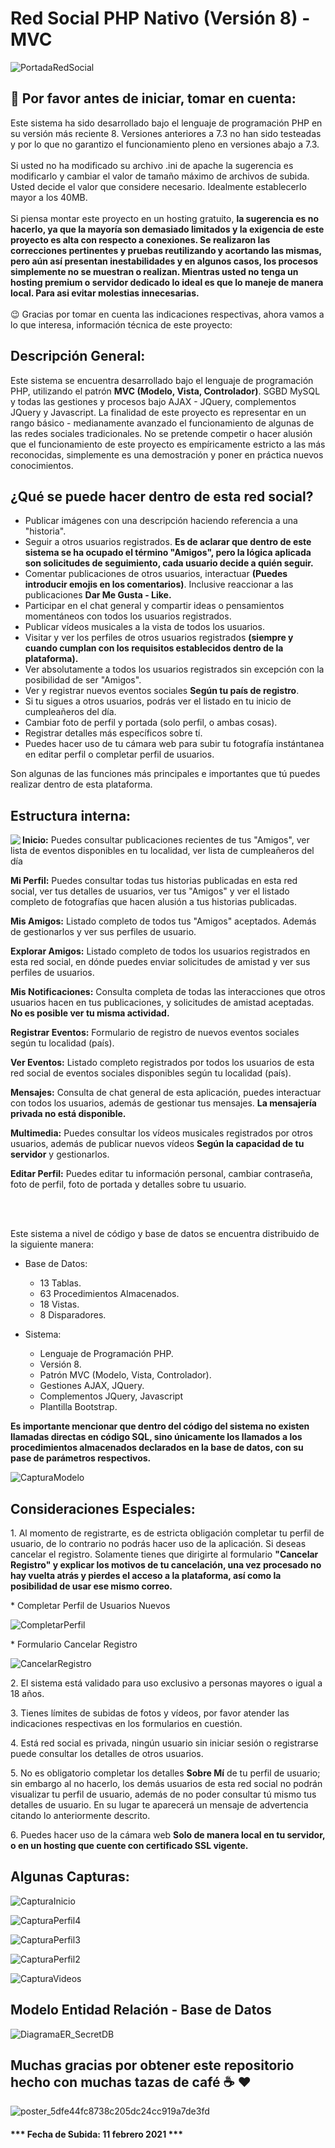 # Red Social PHP Nativo (Versión 8) - MVC
![PortadaRedSocial](https://user-images.githubusercontent.com/44457989/107601909-9c61ac00-6bed-11eb-849a-b061955f0089.png)
<h2>🛑 Por favor antes de iniciar, tomar en cuenta:</h2>
<p>Este sistema ha sido desarrollado bajo el lenguaje de programación PHP en su versión más reciente 8. Versiones anteriores a 7.3 no han sido testeadas y por lo que no garantizo el funcionamiento pleno en versiones abajo a 7.3.<br><br>Si usted no ha modificado su archivo .ini de apache la sugerencia es modificarlo y cambiar el valor de tamaño máximo de archivos de subida. Usted decide el valor que considere necesario. Idealmente establecerlo mayor a los 40MB.<br><br>Si piensa montar este proyecto en un hosting gratuito, <b>la sugerencia es no hacerlo, ya que la mayoría son demasiado limitados y la exigencia de este proyecto es alta con respecto a conexiones. Se realizaron las correcciones pertinentes y pruebas reutilizando y acortando las mismas, pero aún así presentan inestabilidades y en algunos casos, los procesos simplemente no se muestran o realizan. Mientras usted no tenga un hosting premium o servidor dedicado lo ideal es que lo maneje de manera local. Para asi evitar molestias innecesarias.</b><br><br>😉 Gracias por tomar en cuenta las indicaciones respectivas, ahora vamos a lo que interesa, información técnica de este proyecto:</p>
<h2>Descripción General:</h2>
<p>Este sistema se encuentra desarrollado bajo el lenguaje de programación PHP, utilizando el patrón <b>MVC (Modelo, Vista, Controlador)</b>. SGBD MySQL y todas las gestiones y procesos bajo AJAX - JQuery, complementos JQuery y Javascript. La finalidad de este proyecto es representar en un rango básico - medianamente avanzado el funcionamiento de algunas de las redes sociales tradicionales. No se pretende competir o hacer alusión que el funcionamiento de este proyecto es empíricamente estricto a las más reconocidas, simplemente es una demostración y poner en práctica nuevos conocimientos.</p>
<h2>¿Qué se puede hacer dentro de esta red social?</h2>
<p><ul>
  <li>Publicar imágenes con una descripción haciendo referencia a una "historia".</li>
  <li>Seguir a otros usuarios registrados. <b>Es de aclarar que dentro de este sistema se ha ocupado el término "Amigos", pero la lógica aplicada son solicitudes de seguimiento, cada usuario decide a quién seguir.</b></li>
  <li>Comentar publicaciones de otros usuarios, interactuar <b>(Puedes introducir emojis en los comentarios)</b>. Inclusive reaccionar a las publicaciones <b>Dar Me Gusta - Like.</b></li>
  <li>Participar en el chat general y compartir ideas o pensamientos momentáneos con todos los usuarios registrados.</li>
  <li>Publicar vídeos musicales a la vista de todos los usuarios.</li>
  <li>Visitar y ver los perfiles de otros usuarios registrados <b>(siempre y cuando cumplan con los requisitos establecidos dentro de la plataforma).</b></li>
  <li>Ver absolutamente a todos los usuarios registrados sin excepción con la posibilidad de ser "Amigos".</li>
  <li>Ver y registrar nuevos eventos sociales <b>Según tu país de registro</b>.</li>
  <li>Si tu sigues a otros usuarios, podrás ver el listado en tu inicio de cumpleañeros del día.</li>
  <li>Cambiar foto de perfil y portada (solo perfil, o ambas cosas).</li>
  <li>Registrar detalles más específicos sobre tí.</li>
  <li>Puedes hacer uso de tu cámara web para subir tu fotografía instántanea en editar perfil o completar perfil de usuarios.</li>
</ul>Son algunas de las funciones más principales e importantes que tú puedes realizar dentro de esta plataforma.</p>

<h2>Estructura interna:</h2>
<img src="https://user-images.githubusercontent.com/44457989/107603446-5f4be880-6bf2-11eb-806e-20975986eaf4.PNG" align="left">
<p align="left"><b>Inicio:</b> Puedes consultar publicaciones recientes de tus "Amigos", ver lista de eventos disponibles en tu localidad, ver lista de cumpleañeros del día</p>
<p align="left"><b>Mi Perfil:</b> Puedes consultar todas tus historias publicadas en esta red social, ver tus detalles de usuarios, ver tus "Amigos" y ver el listado completo de fotografías que hacen alusión a tus historias publicadas.</p>
<p align="left"><b>Mis Amigos:</b> Listado completo de todos tus "Amigos" aceptados. Además de gestionarlos y ver sus perfiles de usuario.</p>
<p align="left"><b>Explorar Amigos:</b> Listado completo de todos los usuarios registrados en esta red social, en dónde puedes enviar solicitudes de amistad y ver sus perfiles de usuarios.</p>
<p align="left"><b>Mis Notificaciones:</b> Consulta completa de todas las interacciones que otros usuarios hacen en tus publicaciones, y solicitudes de amistad aceptadas. <b>No es posible ver tu misma actividad.</b></p>
<p align="left"><b>Registrar Eventos:</b> Formulario de registro de nuevos eventos sociales según tu localidad (país).</p>
<p align="left"><b>Ver Eventos:</b> Listado completo registrados por todos los usuarios de esta red social de eventos sociales disponibles según tu localidad (país).</p>
<p align="left"><b>Mensajes:</b> Consulta de chat general de esta aplicación, puedes interactuar con todos los usuarios, además de gestionar tus mensajes. <b>La mensajería privada no está disponible.</b></p>
<p align="left"><b>Multimedia:</b> Puedes consultar los vídeos musicales registrados por otros usuarios, además de publicar nuevos vídeos <b>Según la capacidad de tu servidor</b> y gestionarlos.</p>
<p align="left"><b>Editar Perfil:</b> Puedes editar tu información personal, cambiar contraseña, foto de perfil, foto de portada y detalles sobre tu usuario.</p>
<br><br><p>Este sistema a nivel de código y base de datos se encuentra distribuido de la siguiente manera:<ul><li>Base de Datos:</li><ul><li>13 Tablas.</li><li>63 Procedimientos Almacenados.</li><li>18 Vistas.</li><li>8 Disparadores.</li></ul></ul><ul><li>Sistema:</li><ul><li>Lenguaje de Programación PHP.</li><li>Versión 8.</li><li>Patrón MVC (Modelo, Vista, Controlador).</li><li>Gestiones AJAX, JQuery.</li><li>Complementos JQuery, Javascript</li><li>Plantilla Bootstrap.</li></ul></ul></p>
<p><b>Es importante mencionar que dentro del código del sistema no existen llamadas directas en código SQL, sino únicamente los llamados a los procedimientos almacenados declarados en la base de datos, con su pase de parámetros respectivos.</b></p>

![CapturaModelo](https://user-images.githubusercontent.com/44457989/107604778-bf448e00-6bf6-11eb-992e-a9ace832ab0b.PNG)

<h2>Consideraciones Especiales:</h2>
<p>1. Al momento de registrarte, es de estricta obligación completar tu perfil de usuario, de lo contrario no podrás hacer uso de la aplicación. Si deseas cancelar el registro. Solamente tienes que dirigirte al formulario  <b>"Cancelar Registro" y explicar los motivos de tu cancelación, una vez procesado no hay vuelta atrás y pierdes el acceso a la plataforma, así como la posibilidad de usar ese mismo correo.</b></p>
<p>* Completar Perfil de Usuarios Nuevos</p>



![CompletarPerfil](https://user-images.githubusercontent.com/44457989/107605055-a12b5d80-6bf7-11eb-8a89-98df7d831a88.png)



<p>* Formulario Cancelar Registro</p>


![CancelarRegistro](https://user-images.githubusercontent.com/44457989/107605140-ed769d80-6bf7-11eb-979a-62b9c3a092b0.png)


<p>2. El sistema está validado para uso exclusivo a personas mayores o igual a 18 años.</p>
<p>3. Tienes límites de subidas de fotos y vídeos, por favor atender las indicaciones respectivas en los formularios en cuestión.</p>
<p>4. Está red social es privada, ningún usuario sin iniciar sesión o registrarse puede consultar los detalles de otros usuarios.</p>
<p>5. No es obligatorio completar los detalles <b>Sobre Mí</b> de tu perfil de usuario; sin embargo al no hacerlo, los demás usuarios de esta red social no podrán visualizar tu perfil de usuario, además de no poder consultar tú mismo tus detalles de usuario. En su lugar te aparecerá un mensaje de advertencia citando lo anteriormente descrito.</p>
<p>6. Puedes hacer uso de la cámara web <b>Solo de manera local en tu servidor, o en un hosting que cuente con certificado SSL vigente.</b></p>

<h2>Algunas Capturas:</h2>



![CapturaInicio](https://user-images.githubusercontent.com/44457989/107605673-7c37ea00-6bf9-11eb-89d3-f9cb2beabddf.PNG)

![CapturaPerfil4](https://user-images.githubusercontent.com/44457989/107605760-b6a18700-6bf9-11eb-9780-15d0d03f3c9d.PNG)

![CapturaPerfil3](https://user-images.githubusercontent.com/44457989/107605961-45160880-6bfa-11eb-8eb3-74bdd13a8a6f.PNG)

![CapturaPerfil2](https://user-images.githubusercontent.com/44457989/107605979-4f380700-6bfa-11eb-9425-aa38c64e129e.PNG)

![CapturaVideos](https://user-images.githubusercontent.com/44457989/107606027-71318980-6bfa-11eb-95bf-1cac9f67a5e7.PNG)


<h2>Modelo Entidad Relación - Base de Datos</h2>

![DiagramaER_SecretDB](https://user-images.githubusercontent.com/44457989/127075209-6783e205-9d81-4483-a12e-8e40521cb8fc.png)



<h2>Muchas gracias por obtener este repositorio hecho con muchas tazas de café ☕ ❤️</h2>



![poster_5dfe44fc8738c205dc24cc919a7de3fd](https://user-images.githubusercontent.com/44457989/84722426-6d047d80-af40-11ea-8a6d-31b4466c1c08.png)




<h4>*** Fecha de Subida: 11 febrero 2021 ***</h4>


